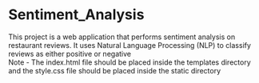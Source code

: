 # Sentiment_Analysis
This project is a web application that performs sentiment analysis on restaurant reviews. It uses Natural Language Processing (NLP) to classify reviews as either positive or negative<br>
Note - The index.html file should be placed inside the templates directory and the style.css file should be placed inside the static directory
